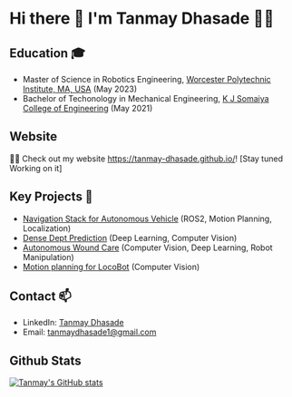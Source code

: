 # Hi there 👋 I'm Tanmay Dhasade 👨‍💻

## Education 🎓
- Master of Science in Robotics Engineering, [Worcester Polytechnic Institute, MA, USA](https://www.wpi.edu/) (May 2023)
- Bachelor of Techonology in Mechanical Engineering, [K J Somaiya College of Engineering]() (May 2021)
<!--
Masters Student at Worcester Polytechnic Institute, particularly insetested in **Path Planning, Computer Vision, Decision Making** and **Mechatronics**. ✨

* 🎓   Bachelor of Technology in Mechanical Engineering.
-->
## Website 
✍🏻   Check out my website https://tanmay-dhasade.github.io/! [Stay tuned Working on it]

## Key Projects 🔭
- [Navigation Stack for Autonomous Vehicle](https://github.com/Tensor-Robotics/navigation_stack) (ROS2, Motion Planning, Localization)
- [Dense Dept Prediction](https://github.com/tanmay-dhasade/Depth-Prediction-DR) (Deep Learning, Computer Vision)
- [Autonomous Wound Care](https://github.com/pinakjani/Autonomous_Wound_Care) (Computer Vision, Deep Learning, Robot Manipulation)
- [Motion planning for LocoBot](https://github.com/tanmay-dhasade/DR-docker) (Computer Vision)


## Contact 📫
<!-- - Website: [aniketmpatil.github.io](https://aniketmpatil.github.io/) -->

- LinkedIn: [Tanmay Dhasade](https://www.linkedin.com/in/tanmayrd/)
- Email: [tanmaydhasade1@gmail.com](mailto:tanmaydhasade1@gmail.com)


## Github Stats
[![Tanmay's GitHub stats](https://github-readme-stats.vercel.app/api?username=tanmay-dhasade&show_icons=true&theme=tokyonight)](https://github.com/tamay-dhasade/github-readme-stats)
<!--
**Tan771/tan771** is a ✨ _special_ ✨ repository because its `README.md` (this file) appears on your GitHub profile.

Here are some ideas to get you started:

- 🔭 I’m currently working on ...
- 🌱 I’m currently learning ...
- 👯 I’m looking to collaborate on ...
- 🤔 I’m looking for help with ...
- 💬 Ask me about ...
- 📫 How to reach me: ...
- 😄 Pronouns: ...
- ⚡ Fun fact: ...
-->
